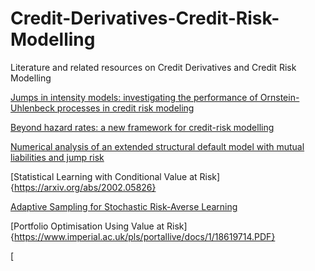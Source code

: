 # Credit-Derivatives-Credit-Risk-Modelling
Literature and related resources on Credit Derivatives and Credit Risk Modelling

[Jumps in intensity models: investigating the performance of Ornstein-Uhlenbeck processes in credit risk modeling](https://link.springer.com/article/10.1007/s00184-008-0213-4)

[Beyond hazard rates: a new framework for credit-risk modelling](https://link.springer.com/chapter/10.1007/978-0-8176-4545-8_13)

[Numerical analysis of an extended structural default model with mutual liabilities and jump risk](https://arxiv.org/abs/1701.00030)

[Statistical Learning with Conditional Value at Risk]{https://arxiv.org/abs/2002.05826}

[Adaptive Sampling for Stochastic Risk-Averse Learning](https://arxiv.org/abs/1910.12511)

[Portfolio Optimisation Using Value at Risk]{https://www.imperial.ac.uk/pls/portallive/docs/1/18619714.PDF}

[
